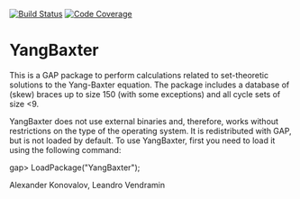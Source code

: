 [![Build Status](https://travis-ci.org/gap-packages/YangBaxter.svg?branch=master)](https://travis-ci.org/gap-packages/YangBaxter)
[![Code Coverage](https://codecov.io/github/gap-packages/YangBaxter/coverage.svg?branch=master&token=)](https://codecov.io/gh/gap-packages/YangBaxter)

# YangBaxter

This is a GAP package to perform calculations related to set-theoretic 
solutions to the Yang-Baxter equation. The package includes
a database of (skew) braces up to size 150 (with some exceptions)
and all cycle sets of size <9. 

YangBaxter does not use external binaries and, therefore, works without restrictions on the type of the operating system. It is redistributed with GAP, but is not loaded by default. To use YangBaxter, first you need to load it using the following command:

gap> LoadPackage("YangBaxter");

Alexander Konovalov, Leandro Vendramin
